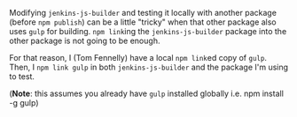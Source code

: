 Modifying `jenkins-js-builder` and testing it locally with another package (before `npm publish`)
can be a little "tricky" when that other package also uses `gulp` for building. `npm link`ing
the `jenkins-js-builder` package into the other package is not going to be enough.

For that reason, I (Tom Fennelly) have a local `npm link`ed copy of `gulp`. Then, I `npm link gulp`
in both `jenkins-js-builder` and the package I'm using to test.

(__Note__: this assumes you already have `gulp` installed globally i.e. npm install -g gulp)
